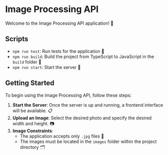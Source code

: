 # Image Processing API

Welcome to the Image Processing API application! 🎨

## Scripts

- `npm run test`: Run tests for the application 🧪
- `npm run build`: Build the project from TypeScript to JavaScript in the `build` folder 🔨
- `npm run start`: Start the server 🚀

## Getting Started

To begin using the Image Processing API, follow these steps:

1. **Start the Server**: Once the server is up and running, a frontend interface will be available. 📋
2. **Upload an Image**: Select the desired photo and specify the desired width and height. 📷
3. **Image Constraints**:
   - The application accepts only `.jpg` files 📂
   - The images must be located in the `images` folder within the project directory 🗂️


